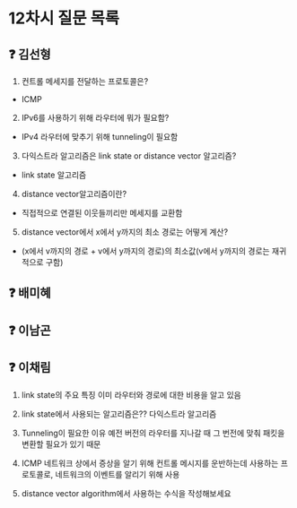 # 12차시 질문 목록

## ❓ 김선형
1. 컨트롤 메세지를 전달하는 프로토콜은?
- ICMP
2. IPv6를 사용하기 위해 라우터에 뭐가 필요함?
- IPv4 라우터에 맞추기 위해 tunneling이 필요함
3. 다익스트라 알고리즘은 link state or distance vector 알고리즘?
- link state 알고리즘
4. distance vector알고리즘이란?
- 직접적으로 연결된 이웃들끼리만 메세지를 교환함
5. distance vector에서 x에서 y까지의 최소 경로는 어떻게 계산?
- (x에서 v까지의 경로 + v에서 y까지의 경로)의 최소값(v에서 y까지의 경로는 재귀적으로 구함)

## ❓ 배미혜


## ❓ 이남곤


## ❓ 이채림
1. link state의 주요 특징
    이미 라우터와 경로에 대한 비용을 알고 있음
    
2. link state에서 사용되는 알고리즘은??
    다익스트라 알고리즘
    
3. Tunneling이 필요한 이유
    예전 버전의 라우터를 지나갈 때 그 번전에 맞춰 패킷을 변환할 필요가 있기 때문
    
4. ICMP
    네트워크 상에서 증상을 알기 위해 컨트롤 메시지를 운반하는데 사용하는 프로토콜로, 네트워크의 이벤트를 알리기 위해 사용
    
5. distance vector algorithm에서 사용하는 수식을 작성해보세요
    
